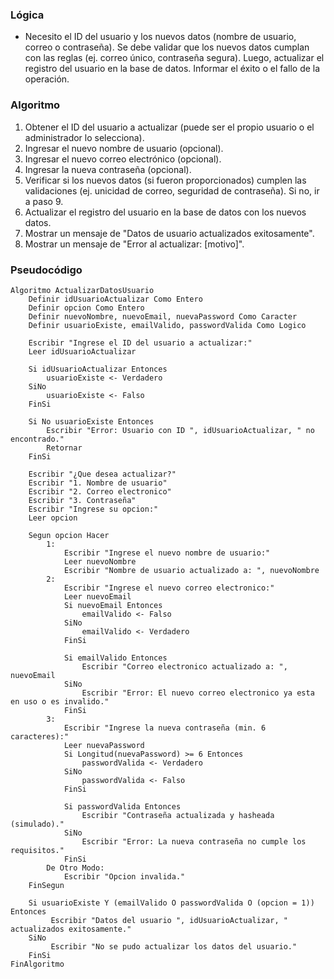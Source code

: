 ### Lógica

* Necesito el ID del usuario y los nuevos datos (nombre de usuario, correo o contraseña). Se debe validar que los nuevos datos cumplan con las reglas (ej. correo único, contraseña segura). Luego, actualizar el registro del usuario en la base de datos. Informar el éxito o el fallo de la operación.

### Algoritmo

1. Obtener el ID del usuario a actualizar (puede ser el propio usuario o el administrador lo selecciona).
2. Ingresar el nuevo nombre de usuario (opcional).
3. Ingresar el nuevo correo electrónico (opcional).
4. Ingresar la nueva contraseña (opcional).
5. Verificar si los nuevos datos (si fueron proporcionados) cumplen las validaciones (ej. unicidad de correo, seguridad de contraseña). Si no, ir a paso 9.
6. Actualizar el registro del usuario en la base de datos con los nuevos datos.
7. Mostrar un mensaje de "Datos de usuario actualizados exitosamente".
8. Mostrar un mensaje de "Error al actualizar: [motivo]".

### Pseudocódigo

```
Algoritmo ActualizarDatosUsuario
    Definir idUsuarioActualizar Como Entero
    Definir opcion Como Entero
    Definir nuevoNombre, nuevoEmail, nuevaPassword Como Caracter
    Definir usuarioExiste, emailValido, passwordValida Como Logico

    Escribir "Ingrese el ID del usuario a actualizar:"
    Leer idUsuarioActualizar

    Si idUsuarioActualizar Entonces
        usuarioExiste <- Verdadero
    SiNo
        usuarioExiste <- Falso
    FinSi

    Si No usuarioExiste Entonces
        Escribir "Error: Usuario con ID ", idUsuarioActualizar, " no encontrado."
        Retornar
    FinSi

    Escribir "¿Que desea actualizar?"
    Escribir "1. Nombre de usuario"
    Escribir "2. Correo electronico"
    Escribir "3. Contraseña"
    Escribir "Ingrese su opcion:"
    Leer opcion

    Segun opcion Hacer
        1:
            Escribir "Ingrese el nuevo nombre de usuario:"
            Leer nuevoNombre
            Escribir "Nombre de usuario actualizado a: ", nuevoNombre
        2:
            Escribir "Ingrese el nuevo correo electronico:"
            Leer nuevoEmail
            Si nuevoEmail Entonces
                emailValido <- Falso
            SiNo
                emailValido <- Verdadero
            FinSi

            Si emailValido Entonces
                Escribir "Correo electronico actualizado a: ", nuevoEmail
            SiNo
                Escribir "Error: El nuevo correo electronico ya esta en uso o es invalido."
            FinSi
        3:
            Escribir "Ingrese la nueva contraseña (min. 6 caracteres):"
            Leer nuevaPassword
            Si Longitud(nuevaPassword) >= 6 Entonces
                passwordValida <- Verdadero
            SiNo
                passwordValida <- Falso
            FinSi

            Si passwordValida Entonces
                Escribir "Contraseña actualizada y hasheada (simulado)."
            SiNo
                Escribir "Error: La nueva contraseña no cumple los requisitos."
            FinSi
        De Otro Modo:
            Escribir "Opcion invalida."
    FinSegun

    Si usuarioExiste Y (emailValido O passwordValida O (opcion = 1)) Entonces
         Escribir "Datos del usuario ", idUsuarioActualizar, " actualizados exitosamente."
    SiNo
         Escribir "No se pudo actualizar los datos del usuario."
    FinSi
FinAlgoritmo
```